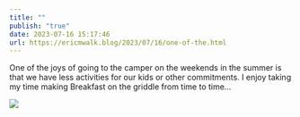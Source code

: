 ```yaml
---
title: ""
publish: "true"
date: 2023-07-16 15:17:46
url: https://ericmwalk.blog/2023/07/16/one-of-the.html
---
```

One of the joys of going to the camper on the weekends in the summer is that we have less activities for our kids or other commitments. I enjoy taking my time making Breakfast on the griddle from time to time…

![](https://ericmwalk.blog/uploads/2023/80dfd33fd6.jpg)